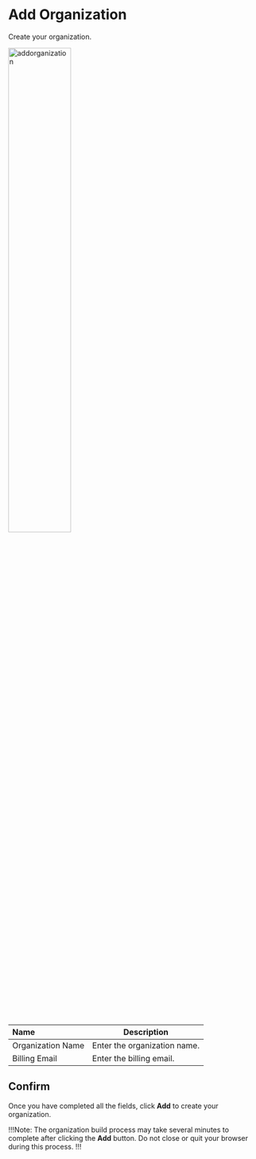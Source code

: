 # Add Organization

Create your organization.

<img src="../../../images/addorganization.jpg" alt="addorganization" style="width: 50%; display: block"></a>

**Name** | **Description** 
:--- | ---
Organization Name | Enter the organization name.
Billing Email | Enter the billing email.

## Confirm

Once you have completed all the fields, click **Add** to create your organization.

!!!Note:
The organization build process may take several minutes to complete after clicking the **Add** button. Do not close or quit your browser during this process.
!!!

